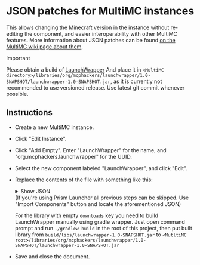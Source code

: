 # JSON patches for MultiMC instances
This allows changing the Minecraft version in the instance without re-editing the component, and easier interoperability with other MultiMC features. More information about JSON patches can be found [on the MultiMC wiki page about them](https://github.com/MultiMC/Launcher/wiki/JSON-Patches).

> [!IMPORTANT]
> Please obtain a build of [LaunchWrapper](https://github.com/MCPHackers/LaunchWrapper) And place it in `<MultiMC directory>/libraries/org/mcphackers/launchwrapper/1.0-SNAPSHOT/launchwrapper-1.0-SNAPSHOT.jar`, as it is currently not recommended to use versioned release. Use latest git commit whenever possible.

## Instructions
- Create a new MultiMC instance.
- Click "Edit Instance".
- Click "Add Empty". Enter "LaunchWrapper" for the name, and "org.mcphackers.launchwrapper" for the UUID.
- Select the new component labeled "LaunchWrapper", and click "Edit".
- Replace the contents of the file with something like this:
    <details>
    <summary>Show JSON</summary>

    ```json
    {
        "+traits": [
            "noapplet"
        ],
        "libraries": [
            {
                "downloads": {},
                "name": "org.mcphackers:launchwrapper:1.0-SNAPSHOT"
            },
            {
                "name": "org.ow2.asm:asm:9.2",
                "url": "https://repo1.maven.org/maven2/"
            },
            {
                "name": "org.ow2.asm:asm-tree:9.2",
                "url": "https://repo1.maven.org/maven2/"
            },
            {
                "name": "org.json:json:20230311",
                "url": "https://mcphackers.github.io/libraries/"
            },
            {
                "name": "org.mcphackers.rdi:rdi:1.0",
                "url": "https://mcphackers.github.io/libraries/"
            }
        ],
        "mainClass": "org.mcphackers.launchwrapper.Launch",
        "minecraftArguments": "--username ${auth_player_name} --session ${auth_session} --version ${version_name} --gameDir ${game_directory} --assetsDir ${assets_root} --assetIndex ${assets_index_name} --accessToken ${auth_access_token} --userType ${user_type} --versionType ${version_type}",
        "requires": [
            {
                "uid": "net.minecraft"
            }
        ],
        "formatVersion": 1,
        "name": "LaunchWrapper",
        "uid": "org.mcphackers.launchwrapper",
        "version": "1.0-SNAPSHOT"
    }
    ```

    </details>
    (If you're using Prism Launcher all previous steps can be skipped. Use "Import Components" button and locate the aforementioned JSON)

    For the library with empty `downloads` key you need to build LaunchWrapper manually using gradle wrapper. Just open command prompt and run `./gradlew build` in the root of this project, then put built library from `build/libs/launchwrapper-1.0-SNAPSHOT.jar` to `<MutltiMC root>/libraries/org/mcphackers/launchwrapper/1.0-SNAPSHOT/launchwrapper-1.0-SNAPSHOT.jar`

- Save and close the document.

